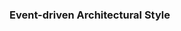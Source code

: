 <div id="title">

### Event-driven Architectural Style

</div>
<div id="body">

<include src="./what/unit-inParent-asPanel.md" boilerplate  />

</div>